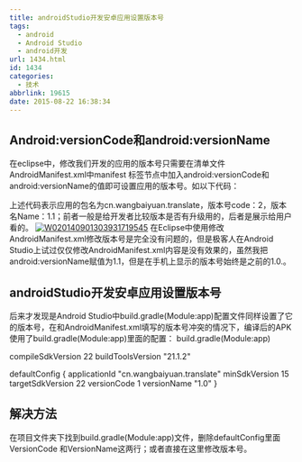 ```yaml
---
title: androidStudio开发安卓应用设置版本号
tags:
  - android
  - Android Studio
  - android开发
url: 1434.html
id: 1434
categories:
  - 技术
abbrlink: 19615
date: 2015-08-22 16:38:34
---
```


Android:versionCode和android:versionName
---------------------------------------

在eclipse中，修改我们开发的应用的版本号只需要在清单文件AndroidManifest.xml中manifest 标签节点中加入android:versionCode和android:versionName的值即可设置应用的版本号。如以下代码：

<manifest xmlns:android="http://schemas.android.com/apk/res/android"
package="cn.wangbaiyuan.translate"
android:versionCode="2"
android:versionName="1.1" >

上述代码表示应用的包名为cn.wangbaiyuan.translate，版本号code：2，版本名Name：1.1；前者一般是给开发者比较版本是否有升级用的，后者是展示给用户看的。 [![W020140901303931719545](http://baiyuan.wang/wp-content/uploads/2015/08/W020140901303931719545.jpg)](http://baiyuan.wang/wp-content/uploads/2015/08/W020140901303931719545.jpg) 在Eclipse中使用修改AndroidManifest.xml修改版本号是完全没有问题的，但是极客人在Android Studio上试过仅仅修改AndroidManifest.xml内容是没有效果的，虽然我把android:versionName赋值为1.1，但是在手机上显示的版本号始终是之前的1.0.。

androidStudio开发安卓应用设置版本号
------------------------

后来才发现是Android Studio中build.gradle(Module:app)配置文件同样设置了它的版本号，在和AndroidManifest.xml填写的版本号冲突的情况下，编译后的APK使用了build.gradle(Module:app)里面的配置： build.gradle(Module:app)

compileSdkVersion 22
buildToolsVersion "21.1.2"

defaultConfig {
    applicationId "cn.wangbaiyuan.translate"
    minSdkVersion 15
    targetSdkVersion 22
    versionCode 1
    versionName "1.0"
}

解决方法
----

在项目文件夹下找到build.gradle(Module:app)文件，删除defaultConfig里面VersionCode 和VersionName这两行；或者直接在这里修改版本号。
